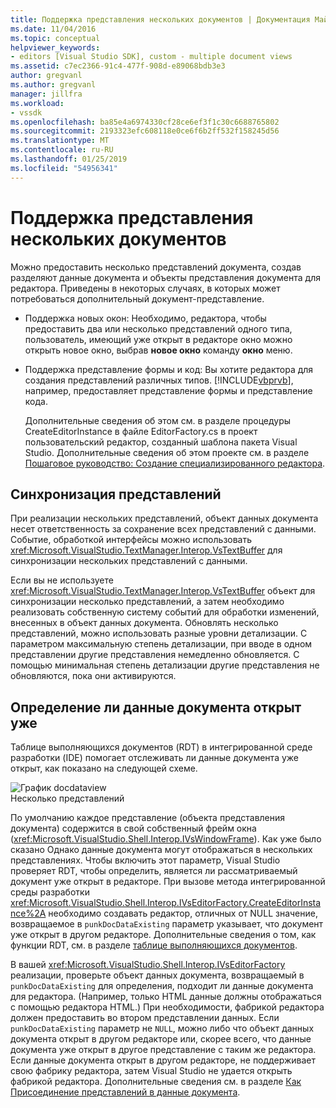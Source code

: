 ```yaml
---
title: Поддержка представления нескольких документов | Документация Майкрософт
ms.date: 11/04/2016
ms.topic: conceptual
helpviewer_keywords:
- editors [Visual Studio SDK], custom - multiple document views
ms.assetid: c7ec2366-91c4-477f-908d-e89068bdb3e3
author: gregvanl
ms.author: gregvanl
manager: jillfra
ms.workload:
- vssdk
ms.openlocfilehash: ba85e4a6974330cf28ce6ef3f1c30c6688765802
ms.sourcegitcommit: 2193323efc608118e0ce6f6b2ff532f158245d56
ms.translationtype: MT
ms.contentlocale: ru-RU
ms.lasthandoff: 01/25/2019
ms.locfileid: "54956341"
---
```

# <a name="supporting-multiple-document-views"></a>Поддержка представления нескольких документов
Можно предоставить несколько представлений документа, создав разделяют данные документа и объекты представления документа для редактора. Приведены в некоторых случаях, в которых может потребоваться дополнительный документ-представление.  
  
- Поддержка новых окон: Необходимо, редактора, чтобы предоставить два или несколько представлений одного типа, пользователь, имеющий уже открыт в редакторе окно можно открыть новое окно, выбрав **новое окно** команду **окно** меню.  
  
- Поддержка представление формы и код: Вы хотите редактора для создания представлений различных типов. [!INCLUDE[vbprvb](../code-quality/includes/vbprvb_md.md)], например, предоставляет представление формы и представление кода.  
  
  Дополнительные сведения об этом см. в разделе процедуры CreateEditorInstance в файле EditorFactory.cs в проект пользовательский редактор, созданный шаблона пакета Visual Studio. Дополнительные сведения об этом проекте см. в разделе [Пошаговое руководство: Создание специализированного редактора](../extensibility/walkthrough-creating-a-custom-editor.md).  
  
## <a name="synchronizing-views"></a>Синхронизация представлений  
 При реализации нескольких представлений, объект данных документа несет ответственность за сохранение всех представлений с данными. Событие, обработкой интерфейсы можно использовать <xref:Microsoft.VisualStudio.TextManager.Interop.VsTextBuffer> для синхронизации нескольких представлений с данными.  
  
 Если вы не используете <xref:Microsoft.VisualStudio.TextManager.Interop.VsTextBuffer> объект для синхронизации несколько представлений, а затем необходимо реализовать собственную систему событий для обработки изменений, внесенных в объект данных документа. Обновлять несколько представлений, можно использовать разные уровни детализации. С параметром максимальную степень детализации, при вводе в одном представлении другие представления немедленно обновляется. С помощью минимальная степень детализации другие представления не обновляются, пока они активируются.  
  
## <a name="determining-whether-document-data-is-already-open"></a>Определение ли данные документа открыт уже  
 Таблице выполняющихся документов (RDT) в интегрированной среде разработки (IDE) помогает отслеживать ли данные документа уже открыт, как показано на следующей схеме.  
  
 ![График docdataview](../extensibility/media/docdataview.gif "Docdataview")  
Несколько представлений  
  
 По умолчанию каждое представление (объекта представления документа) содержится в свой собственный фрейм окна (<xref:Microsoft.VisualStudio.Shell.Interop.IVsWindowFrame>). Как уже было сказано Однако данные документа могут отображаться в нескольких представлениях. Чтобы включить этот параметр, Visual Studio проверяет RDT, чтобы определить, является ли рассматриваемый документ уже открыт в редакторе. При вызове метода интегрированной среды разработки <xref:Microsoft.VisualStudio.Shell.Interop.IVsEditorFactory.CreateEditorInstance%2A> необходимо создавать редактор, отличных от NULL значение, возвращаемое в `punkDocDataExisting` параметр указывает, что документ уже открыт в другом редакторе. Дополнительные сведения о том, как функции RDT, см. в разделе [таблице выполняющихся документов](../extensibility/internals/running-document-table.md).  
  
 В вашей <xref:Microsoft.VisualStudio.Shell.Interop.IVsEditorFactory> реализации, проверьте объект данных документа, возвращаемый в `punkDocDataExisting` для определения, подходит ли данные документа для редактора. (Например, только HTML данные должны отображаться с помощью редактора HTML.) При необходимости, фабрикой редактора должен предоставить во втором представлении данных. Если `punkDocDataExisting` параметр не `NULL`, можно либо что объект данных документа открыт в другом редакторе или, скорее всего, что данные документа уже открыт в другое представление с таким же редактора. Если данные документа открыт в другом редакторе, не поддерживает свою фабрику редактора, затем Visual Studio не удается открыть фабрикой редактора. Дополнительные сведения см. в разделе [Как Присоединение представлений в данные документа](../extensibility/how-to-attach-views-to-document-data.md).